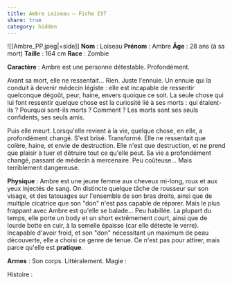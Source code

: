 ```yaml
---
title: Ambre Loiseau – Fiche IST
share: true
category: hidden
---
```

![[Ambre_PP.jpeg|+side]]
**Nom** : Loiseau
**Prénom** : Ambre
**Âge** : 28 ans (à sa mort)
**Taille** : 164 cm
**Race** : Zombie

**Caractère** : Ambre est une personne détestable. Profondément. 

Avant sa mort, elle ne ressentait... Rien. Juste l'ennuie. Un ennuie qui la conduit à devenir médecin légiste : elle est incapable de ressentir quelconque dégoût, peur, haine, envers quoique ce soit. La seule chose qui lui font ressentir quelque chose est la curiosité lié à ses morts : qui étaient-ils ? Pourquoi sont-ils morts ? Comment ? 
Les morts sont ses seuls confidents, ses seuls amis.

Puis elle meurt.
Lorsqu'elle revient à la vie, quelque chose, en elle, a profondément changé. S'est brisé. Transformé. Elle ne ressentait que colère, haine, et envie de destruction. Elle n'est que destruction, et ne prend que plaisir à tuer et détruire tout ce qu'elle peut. Sa vie a profondément changé, passant de médecin à mercenaire. Peu coûteuse... Mais terriblement dangereuse.

**Physique** : Ambre est une jeune femme aux cheveux mi-long, roux et aux yeux injectés de sang. On distincte quelque tâche de rousseur sur son visage, et des tatouages sur l'ensemble de son bras droits, ainsi que de multiple cicatrice que son "don" n'est pas capable de réparer. Mais le plus frappant avec Ambre est qu'elle se balade... Peu habillée. La plupart du temps, elle porte un body et un short extrêmement court, ainsi que de lourde botte en cuir, à la semelle épaisse (car elle déteste le verre). Incapable d'avoir froid, et son "don" nécessitant un maximum de peau découverte, elle a choisi ce genre de tenue. Ce n'est pas pour attirer, mais parce qu'elle est **pratique**. 

**Armes** : Son corps. Littéralement. 
Magie : 

Histoire :